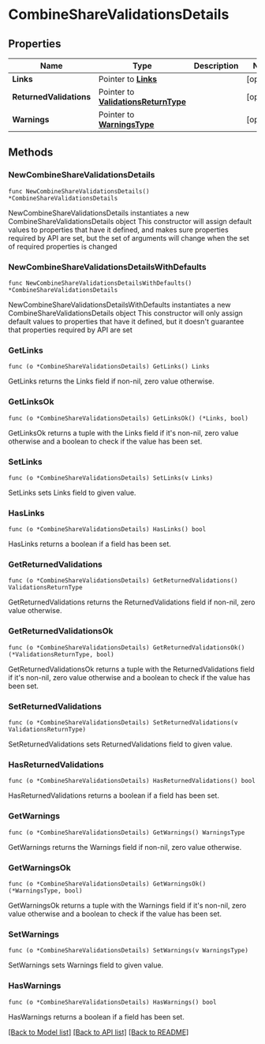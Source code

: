 # CombineShareValidationsDetails

## Properties

Name | Type | Description | Notes
------------ | ------------- | ------------- | -------------
**Links** | Pointer to [**Links**](Links.md) |  | [optional] 
**ReturnedValidations** | Pointer to [**ValidationsReturnType**](ValidationsReturnType.md) |  | [optional] 
**Warnings** | Pointer to [**WarningsType**](WarningsType.md) |  | [optional] 

## Methods

### NewCombineShareValidationsDetails

`func NewCombineShareValidationsDetails() *CombineShareValidationsDetails`

NewCombineShareValidationsDetails instantiates a new CombineShareValidationsDetails object
This constructor will assign default values to properties that have it defined,
and makes sure properties required by API are set, but the set of arguments
will change when the set of required properties is changed

### NewCombineShareValidationsDetailsWithDefaults

`func NewCombineShareValidationsDetailsWithDefaults() *CombineShareValidationsDetails`

NewCombineShareValidationsDetailsWithDefaults instantiates a new CombineShareValidationsDetails object
This constructor will only assign default values to properties that have it defined,
but it doesn't guarantee that properties required by API are set

### GetLinks

`func (o *CombineShareValidationsDetails) GetLinks() Links`

GetLinks returns the Links field if non-nil, zero value otherwise.

### GetLinksOk

`func (o *CombineShareValidationsDetails) GetLinksOk() (*Links, bool)`

GetLinksOk returns a tuple with the Links field if it's non-nil, zero value otherwise
and a boolean to check if the value has been set.

### SetLinks

`func (o *CombineShareValidationsDetails) SetLinks(v Links)`

SetLinks sets Links field to given value.

### HasLinks

`func (o *CombineShareValidationsDetails) HasLinks() bool`

HasLinks returns a boolean if a field has been set.

### GetReturnedValidations

`func (o *CombineShareValidationsDetails) GetReturnedValidations() ValidationsReturnType`

GetReturnedValidations returns the ReturnedValidations field if non-nil, zero value otherwise.

### GetReturnedValidationsOk

`func (o *CombineShareValidationsDetails) GetReturnedValidationsOk() (*ValidationsReturnType, bool)`

GetReturnedValidationsOk returns a tuple with the ReturnedValidations field if it's non-nil, zero value otherwise
and a boolean to check if the value has been set.

### SetReturnedValidations

`func (o *CombineShareValidationsDetails) SetReturnedValidations(v ValidationsReturnType)`

SetReturnedValidations sets ReturnedValidations field to given value.

### HasReturnedValidations

`func (o *CombineShareValidationsDetails) HasReturnedValidations() bool`

HasReturnedValidations returns a boolean if a field has been set.

### GetWarnings

`func (o *CombineShareValidationsDetails) GetWarnings() WarningsType`

GetWarnings returns the Warnings field if non-nil, zero value otherwise.

### GetWarningsOk

`func (o *CombineShareValidationsDetails) GetWarningsOk() (*WarningsType, bool)`

GetWarningsOk returns a tuple with the Warnings field if it's non-nil, zero value otherwise
and a boolean to check if the value has been set.

### SetWarnings

`func (o *CombineShareValidationsDetails) SetWarnings(v WarningsType)`

SetWarnings sets Warnings field to given value.

### HasWarnings

`func (o *CombineShareValidationsDetails) HasWarnings() bool`

HasWarnings returns a boolean if a field has been set.


[[Back to Model list]](../README.md#documentation-for-models) [[Back to API list]](../README.md#documentation-for-api-endpoints) [[Back to README]](../README.md)


